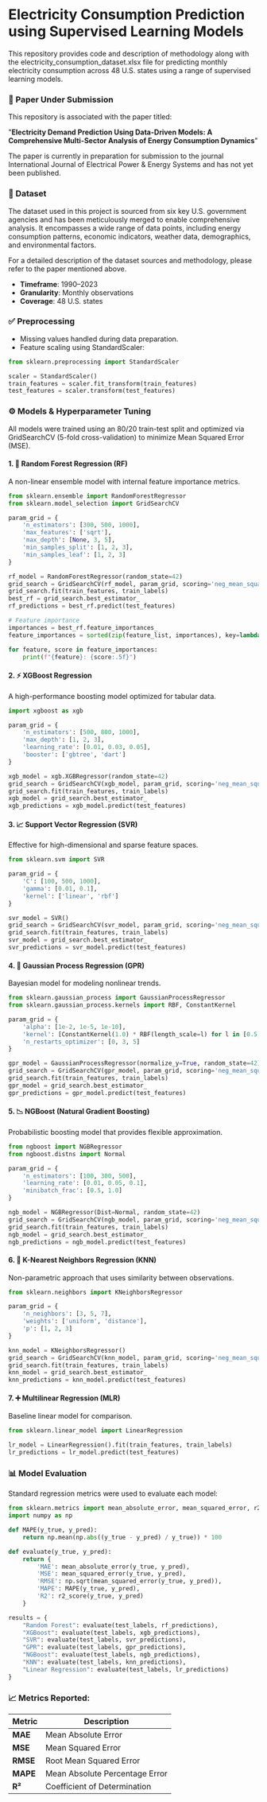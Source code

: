 # Electricity Consumption Prediction using Supervised Learning Models

This repository provides code and description of methodology along with the electricity_consumption_dataset.xlsx file for predicting monthly electricity consumption across 48 U.S. states using a range of supervised learning models.

### 📄 Paper Under Submission

This repository is associated with the paper titled:

"**Electricity Demand Prediction Using Data-Driven Models: A Comprehensive Multi-Sector Analysis of Energy Consumption Dynamics**"

The paper is currently in preparation for submission to the journal International Journal of Electrical Power & Energy Systems and has not yet been published.

### 📁 Dataset
The dataset used in this project is sourced from six key U.S. government agencies and has been meticulously merged to enable comprehensive analysis. It encompasses a wide range of data points, including energy consumption patterns, economic indicators, weather data, demographics, and environmental factors.

For a detailed description of the dataset sources and methodology, please refer to the paper mentioned above.

- **Timeframe**: 1990–2023
- **Granularity**: Monthly observations
- **Coverage**: 48 U.S. states

### ✅ Preprocessing
- Missing values handled during data preparation.
- Feature scaling using StandardScaler:

```python
from sklearn.preprocessing import StandardScaler

scaler = StandardScaler()
train_features = scaler.fit_transform(train_features)
test_features = scaler.transform(test_features)
```
### ⚙️ Models & Hyperparameter Tuning
All models were trained using an 80/20 train-test split and optimized via GridSearchCV (5-fold cross-validation) to minimize Mean Squared Error (MSE).

#### 1. 🌲 Random Forest Regression (RF)

A non-linear ensemble model with internal feature importance metrics.

```python
from sklearn.ensemble import RandomForestRegressor
from sklearn.model_selection import GridSearchCV

param_grid = {
    'n_estimators': [300, 500, 1000],
    'max_features': ['sqrt'],
    'max_depth': [None, 3, 5],
    'min_samples_split': [1, 2, 3],
    'min_samples_leaf': [1, 2, 3]
}

rf_model = RandomForestRegressor(random_state=42)
grid_search = GridSearchCV(rf_model, param_grid, scoring='neg_mean_squared_error', cv=5, verbose=1, n_jobs=-1)
grid_search.fit(train_features, train_labels)
best_rf = grid_search.best_estimator_
rf_predictions = best_rf.predict(test_features)

# Feature importance
importances = best_rf.feature_importances_
feature_importances = sorted(zip(feature_list, importances), key=lambda x: x[1], reverse=True)[:10]

for feature, score in feature_importances:
    print(f"{feature}: {score:.5f}")
```
#### 2. ⚡ XGBoost Regression
A high-performance boosting model optimized for tabular data.

```python
import xgboost as xgb

param_grid = {
    'n_estimators': [500, 800, 1000],
    'max_depth': [1, 2, 3],
    'learning_rate': [0.01, 0.03, 0.05],
    'booster': ['gbtree', 'dart']
}

xgb_model = xgb.XGBRegressor(random_state=42)
grid_search = GridSearchCV(xgb_model, param_grid, scoring='neg_mean_squared_error', cv=5, verbose=1, n_jobs=-1)
grid_search.fit(train_features, train_labels)
xgb_model = grid_search.best_estimator_
xgb_predictions = xgb_model.predict(test_features)
```
#### 3. 📈 Support Vector Regression (SVR)
Effective for high-dimensional and sparse feature spaces.

```python
from sklearn.svm import SVR

param_grid = {
    'C': [100, 500, 1000],
    'gamma': [0.01, 0.1],
    'kernel': ['linear', 'rbf']
}

svr_model = SVR()
grid_search = GridSearchCV(svr_model, param_grid, scoring='neg_mean_squared_error', cv=5, verbose=1, n_jobs=-1)
grid_search.fit(train_features, train_labels)
svr_model = grid_search.best_estimator_
svr_predictions = svr_model.predict(test_features)
```
#### 4. 🔮 Gaussian Process Regression (GPR)
Bayesian model for modeling nonlinear trends.

```python
from sklearn.gaussian_process import GaussianProcessRegressor
from sklearn.gaussian_process.kernels import RBF, ConstantKernel

param_grid = {
    'alpha': [1e-2, 1e-5, 1e-10],
    'kernel': [ConstantKernel(1.0) * RBF(length_scale=l) for l in [0.5, 1.0, 2.0]],
    'n_restarts_optimizer': [0, 3, 5]
}

gpr_model = GaussianProcessRegressor(normalize_y=True, random_state=42)
grid_search = GridSearchCV(gpr_model, param_grid, scoring='neg_mean_squared_error', cv=5, verbose=1, n_jobs=-1)
grid_search.fit(train_features, train_labels)
gpr_model = grid_search.best_estimator_
gpr_predictions = gpr_model.predict(test_features)
```
#### 5. 📉 NGBoost (Natural Gradient Boosting)
Probabilistic boosting model that provides flexible approximation.

```python
from ngboost import NGBRegressor
from ngboost.distns import Normal

param_grid = {
    'n_estimators': [100, 300, 500],
    'learning_rate': [0.01, 0.05, 0.1],
    'minibatch_frac': [0.5, 1.0]
}

ngb_model = NGBRegressor(Dist=Normal, random_state=42)
grid_search = GridSearchCV(ngb_model, param_grid, scoring='neg_mean_squared_error', cv=5, verbose=1, n_jobs=-1)
grid_search.fit(train_features, train_labels)
ngb_model = grid_search.best_estimator_
ngb_predictions = ngb_model.predict(test_features)
```
#### 6. 👥 K-Nearest Neighbors Regression (KNN)
Non-parametric approach that uses similarity between observations.

```python
from sklearn.neighbors import KNeighborsRegressor

param_grid = {
    'n_neighbors': [3, 5, 7],
    'weights': ['uniform', 'distance'],
    'p': [1, 2, 3]
}

knn_model = KNeighborsRegressor()
grid_search = GridSearchCV(knn_model, param_grid, scoring='neg_mean_squared_error', cv=5, verbose=1, n_jobs=-1)
grid_search.fit(train_features, train_labels)
knn_model = grid_search.best_estimator_
knn_predictions = knn_model.predict(test_features)
```
#### 7. ➕ Multilinear Regression (MLR)
Baseline linear model for comparison.

```python
from sklearn.linear_model import LinearRegression

lr_model = LinearRegression().fit(train_features, train_labels)
lr_predictions = lr_model.predict(test_features)
```
### 📊 Model Evaluation
Standard regression metrics were used to evaluate each model:

```python
from sklearn.metrics import mean_absolute_error, mean_squared_error, r2_score
import numpy as np

def MAPE(y_true, y_pred):
    return np.mean(np.abs((y_true - y_pred) / y_true)) * 100

def evaluate(y_true, y_pred):
    return {
        'MAE': mean_absolute_error(y_true, y_pred),
        'MSE': mean_squared_error(y_true, y_pred),
        'RMSE': np.sqrt(mean_squared_error(y_true, y_pred)),
        'MAPE': MAPE(y_true, y_pred),
        'R2': r2_score(y_true, y_pred)
    }

results = {
    "Random Forest": evaluate(test_labels, rf_predictions),
    "XGBoost": evaluate(test_labels, xgb_predictions),
    "SVR": evaluate(test_labels, svr_predictions),
    "GPR": evaluate(test_labels, gpr_predictions),
    "NGBoost": evaluate(test_labels, ngb_predictions),
    "KNN": evaluate(test_labels, knn_predictions),
    "Linear Regression": evaluate(test_labels, lr_predictions)
}
```
### 📈 Metrics Reported:
| Metric | Description |
|--------|-------------|
| **MAE** | Mean Absolute Error |
| **MSE** | Mean Squared Error |
| **RMSE** | Root Mean Squared Error |
| **MAPE** | Mean Absolute Percentage Error |
| **R²** | Coefficient of Determination |
